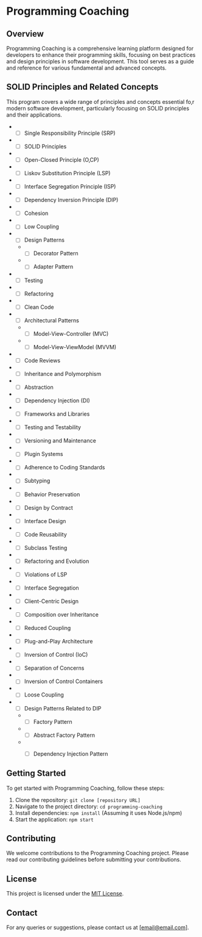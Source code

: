 # Programming Coaching

## Overview
Programming Coaching is a comprehensive learning platform designed for developers to enhance their programming skills, focusing on best practices and design principles in software development. This tool serves as a guide and reference for various fundamental and advanced concepts.

## SOLID Principles and Related Concepts
This program covers a wide range of principles and concepts essential fo‚r modern software development, particularly focusing on SOLID principles and their applications.

- - [ ] Single Responsibility Principle (SRP) 
- - [ ] SOLID Principles 
- - [ ] Open-Closed Principle (O‚CP) 
- - [ ] Liskov Substitution Principle (LSP) 
- - [ ] Interface Segregation Principle (ISP) 
- - [ ] Dependency Inversion Principle (DIP) 
- - [ ] Cohesion 
- - [ ] Low Coupling 
- - [ ] Design Patterns 
  - - [ ] Decorator Pattern 
  - - [ ] Adapter Pattern 
- - [ ] Testing 
- - [ ] Refactoring 
- - [ ] Clean Code 
- - [ ] Architectural Patterns 
  - - [ ] Model-View-Controller (MVC) 
  - - [ ] Model-View-ViewModel (MVVM) 
- - [ ] Code Reviews 
- - [ ] Inheritance and Polymorphism 
- - [ ] Abstraction 
- - [ ] Dependency Injection (DI) 
- - [ ] Frameworks and Libraries 
- - [ ] Testing and Testability 
- - [ ] Versioning and Maintenance 
- - [ ] Plugin Systems 
- - [ ] Adherence to Coding Standards 
- - [ ] Subtyping 
- - [ ] Behavior Preservation 
- - [ ] Design by Contract 
- - [ ] Interface Design 
- - [ ] Code Reusability 
- - [ ] Subclass Testing 
- - [ ] Refactoring and Evolution 
- - [ ] Violations of LSP 
- - [ ] Interface Segregation 
- - [ ] Client-Centric Design 
- - [ ] Composition over Inheritance 
- - [ ] Reduced Coupling 
- - [ ] Plug-and-Play Architecture 
- - [ ] Inversion of Control (IoC) 
- - [ ] Separation of Concerns 
- - [ ] Inversion of Control Containers 
- - [ ] Loose Coupling 
- - [ ] Design Patterns Related to DIP 
  - - [ ] Factory Pattern 
  - - [ ] Abstract Factory Pattern 
  - - [ ] Dependency Injection Pattern 


## Getting Started
To get started with Programming Coaching, follow these steps:
1. Clone the repository: `git clone [repository URL]`
2. Navigate to the project directory: `cd programming-coaching`
3. Install dependencies: `npm install` (Assuming it uses Node.js/npm)
4. Start the application: `npm start`

## Contributing
We welcome contributions to the Programming Coaching project. Please read our contributing guidelines before submitting your contributions.

## License
This project is licensed under the [MIT License](LICENSE.md).

## Contact
For any queries or suggestions, please contact us at [email@email.com].

